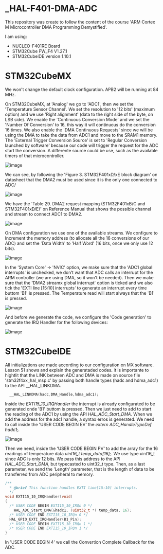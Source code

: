 # _HAL-F401-DMA-ADC
This repository was create to follow the content of the course 'ARM Cortex M Microcontroller DMA Programming Demystified'.  

I am using:  
* NUCLEO-F401RE Board 
* STM32Cube FW_F4 V1.27.1 
* STM32CubeIDE version 1.10.1

# STM32CubeMX

We won't change the default clock configuration. APB2 will be running at 84 MHz.

On STM32CubeMX, at 'Analog' we go to 'ADC1', then we set the 'Temperature Sensor Channel'. We set the resolution to '12 bits' (maximum option) and we use 'Right alignment' (data to the right side of the byte, on LSB side). We enable the 'Continuous Conversion Mode' and we set the 'Number Of Conversion' to 16, this way it will continuous do the conversion 16 times. We also enable the 'DMA Continuous Requests' since we will be using the DMA to take the data from ADC1 and move to the SRAM1 memory. The 'External Trigger Conversion Source' is set to 'Regular Conversion launched by software' because our code will trigger the request for the ADC start the conversion. A differente source could be use, such as the available timers of that microcontroller.

![image](https://user-images.githubusercontent.com/58916022/214272413-f6a47be6-7d53-4be3-ab6e-d40f4a94759c.png)

We can see, by following the 'Figure 3. STM32F401xD/xE block diagram' on datasheet that the DMA2 must be used since it is the only one connected to ADC/

![image](https://user-images.githubusercontent.com/58916022/214271252-074f2f7d-d668-4691-bda0-e3697663d51e.png)

We have the 'Table 29. DMA2 request mapping (STM32F401xB/C and STM32F401xD/E)' on Reference Manual that shows the possible channel and stream to connect ADC1 to DMA2.

![image](https://user-images.githubusercontent.com/58916022/214270719-bca9f38e-4eaa-47f7-acf0-466cf4bba74c.png)

On DMA configuration we use one of the available streams. We configure to Increment the memory address (to allocate all the 16 conversions of our ADC) and set the 'Data Width' to 'Half Word' (16 bits, once we only use 12 bits).

![image](https://user-images.githubusercontent.com/58916022/214275133-31ca1890-442e-45bd-a79c-9a33033232d3.png)

In the 'System Core' -> 'NVIC' option, we make sure that the 'ADC1 global interrupts' is unchecked, we don't want that ADC calls an interrupt for the ARM controller (we are using DMA, so it won't be needed). Then we make sure that the 'DMA2 streamx global interrupt' option is ticked and we also tick the 'EXTI line [15:10] interrupts' to generate an interrupt every time buttom 'B1' is pressed. The Temperature read will start always that the 'B1' is pressed.

![image](https://user-images.githubusercontent.com/58916022/214276809-edd4992f-b85b-4c90-9c12-bf989d9bb328.png)

And before we generate the code, we configure the 'Code generation' to generate the IRQ Handler for the following devices:

![image](https://user-images.githubusercontent.com/58916022/214277536-60123e44-7bc4-4ac5-b472-7dfff7a497d4.png)

# STM32CubeIDE

All initializations are made according to our configuration on MX software. Lesson 51 shows and explain the generataded codes. It is importante to hightlit that the LINK between ADC and DMA is made on source file 'stm32f4xx_hal_msp.c' by passing both handle types (hadc and hdma_adc1) to the API __HAL_LINKDMA.

```c
  __HAL_LINKDMA(hadc,DMA_Handle,hdma_adc1);
```

Inside the *EXTI15_10_IRQHandler* the interrupt is already configurated to be generated onde 'B1' buttom is pressed. Then we just need to add to start the reading of the ADC1 by using the API *HAL_ADC_Start_DMA*. When we add the address for the adc1 handle, a syntax erros is generated. We need to call inside the 'USER CODE BEGIN EV' the *extern ADC_HandleTypeDef hadc1;*.

![image](https://user-images.githubusercontent.com/58916022/214282128-ba657f43-54e0-4e1a-8182-ac2017f04726.png)

Then we need, inside the 'USER CODE BEGIN PV' to add the array for the 16 readings of temperature data *uint16_t temp_data[16];*. We use type uint16_t since ADC is only 12 bits. We pass this address to the API *HAL_ADC_Start_DMA*, but typecasted to uint32_t type. Then, as a last parameter, we send the 'Length' parameter, that is the length of data to be transferred from ADC peripheral to memory.

```c
/**
  * @brief This function handles EXTI line[15:10] interrupts.
  */
void EXTI15_10_IRQHandler(void)
{
  /* USER CODE BEGIN EXTI15_10_IRQn 0 */
	HAL_ADC_Start_DMA(&hadc1, (uint32_t *) temp_data, 16);
  /* USER CODE END EXTI15_10_IRQn 0 */
  HAL_GPIO_EXTI_IRQHandler(B1_Pin);
  /* USER CODE BEGIN EXTI15_10_IRQn 1 */
  /* USER CODE END EXTI15_10_IRQn 1 */
}
```

In 'USER CODE BEGIN 4' we call the Convertion Complete Callback for the ADC.
